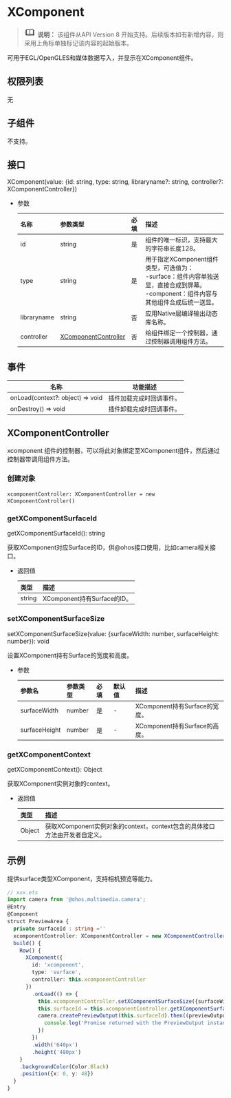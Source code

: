 # XComponent

  > ![icon-note.gif](public_sys-resources/icon-note.gif) **说明：**
  > 该组件从API Version 8 开始支持。后续版本如有新增内容，则采用上角标单独标记该内容的起始版本。

  可用于EGL/OpenGLES和媒体数据写入，并显示在XComponent组件。

## 权限列表

  无

## 子组件

  不支持。

## 接口

  XComponent\(value: {id: string, type: string, libraryname?: string, controller?: XComponentController}\)

  - 参数

    | 名称          | 参数类型                                     | 必填   | 描述                                       |
    | ----------- | ---------------------------------------- | ---- | ---------------------------------------- |
    | id          | string                                   | 是    | 组件的唯一标识，支持最大的字符串长度128。                   |
    | type        | string                                   | 是    | 用于指定XComponent组件类型，可选值为：<br/>-surface：组件内容单独送显，直接合成到屏幕。<br/>-component：组件内容与其他组件合成后统一送显。 |
    | libraryname | string                                   | 否    | 应用Native层编译输出动态库名称。                      |
    | controller  | [XComponentController](#XComponentController) | 否    | 给组件绑定一个控制器，通过控制器调用组件方法。                  |


## 事件

| 名称                               | 功能描述         |
| -------------------------------- | ------------ |
| onLoad(context?: object) => void | 插件加载完成时回调事件。 |
| onDestroy() => void              | 插件卸载完成时回调事件。 |

## XComponentController

xcomponent 组件的控制器，可以将此对象绑定至XComponent组件，然后通过控制器带调用组件方法。

### 创建对象

```
xcomponentController: XComponentController = new XComponentController()
```

### getXComponentSurfaceId

getXComponentSurfaceId(): string

获取XComponent对应Surface的ID，供@ohos接口使用，比如camera相关接口。

  - 返回值

    | 类型     | 描述                      |
    | ------ | ----------------------- |
    | string | XComponent持有Surface的ID。 |

### setXComponentSurfaceSize

setXComponentSurfaceSize(value: {surfaceWidth: number, surfaceHeight: number}): void

设置XComponent持有Surface的宽度和高度。

- 参数

  | 参数名           | 参数类型   | 必填   | 默认值  | 描述                      |
  | ------------- | ------ | ---- | ---- | ----------------------- |
  | surfaceWidth  | number | 是    | -    | XComponent持有Surface的宽度。 |
  | surfaceHeight | number | 是    | -    | XComponent持有Surface的高度。 |

### getXComponentContext

getXComponentContext(): Object

获取XComponent实例对象的context。

- 返回值

  | 类型     | 描述                                       |
  | ------ | ---------------------------------------- |
  | Object | 获取XComponent实例对象的context，context包含的具体接口方法由开发者自定义。 |

## 示例

提供surface类型XComponent，支持相机预览等能力。

```ts
// xxx.ets
import camera from '@ohos.multimedia.camera';
@Entry
@Component
struct PreviewArea {
  private surfaceId : string =''
  xcomponentController: XComponentController = new XComponentController()
  build() {
    Row() {
      XComponent({
        id: 'xcomponent',
        type: 'surface',
        controller: this.xcomponentController
      })
        .onLoad(() => {
          this.xcomponentController.setXComponentSurfaceSize({surfaceWidth:1920,surfaceHeight:1080});
          this.surfaceId = this.xcomponentController.getXComponentSurfaceId();
          camera.createPreviewOutput(this.surfaceId).then((previewOutput) => {
            console.log('Promise returned with the PreviewOutput instance');
          })
        })
        .width('640px')
        .height('480px')
    }
    .backgroundColor(Color.Black)
    .position({x: 0, y: 48})
  }
}
```